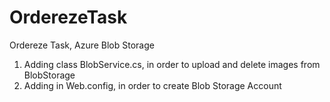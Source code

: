 # OrderezeTask
Ordereze Task, Azure Blob Storage

1. Adding class BlobService.cs, in order to upload and delete images from BlobStorage
2. Adding <add key="StorageConnStr"> in Web.config, in order to create Blob Storage Account
   
